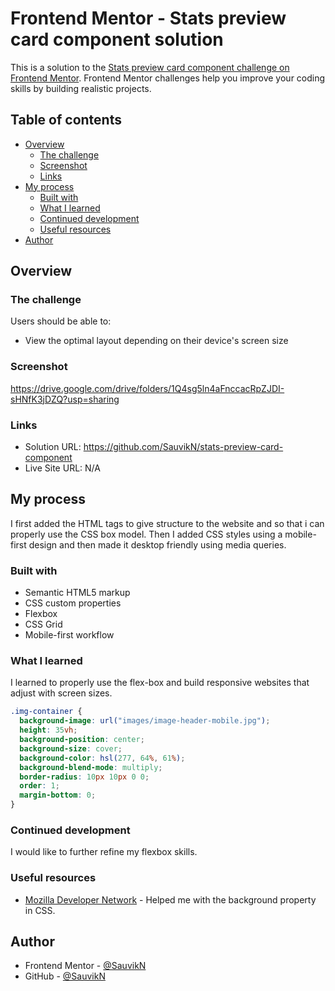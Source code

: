# Frontend Mentor - Stats preview card component solution

This is a solution to the [Stats preview card component challenge on Frontend Mentor](https://www.frontendmentor.io/challenges/stats-preview-card-component-8JqbgoU62). Frontend Mentor challenges help you improve your coding skills by building realistic projects. 

## Table of contents

- [Overview](#overview)
  - [The challenge](#the-challenge)
  - [Screenshot](#screenshot)
  - [Links](#links)
- [My process](#my-process)
  - [Built with](#built-with)
  - [What I learned](#what-i-learned)
  - [Continued development](#continued-development)
  - [Useful resources](#useful-resources)
- [Author](#author)

## Overview

### The challenge

Users should be able to:

- View the optimal layout depending on their device's screen size

### Screenshot

https://drive.google.com/drive/folders/1Q4sg5ln4aFnccacRpZJDI-sHNfK3jDZQ?usp=sharing

### Links

- Solution URL: https://github.com/SauvikN/stats-preview-card-component
- Live Site URL: N/A

## My process
I first added the HTML tags to give structure to the website and so that i can properly use the CSS box model.
Then I added CSS styles using a mobile-first design and then made it desktop friendly using media queries.

### Built with

- Semantic HTML5 markup
- CSS custom properties
- Flexbox
- CSS Grid
- Mobile-first workflow


### What I learned
I learned to properly use the flex-box and build responsive websites that adjust with 
screen sizes.

```css
.img-container {
  background-image: url("images/image-header-mobile.jpg");
  height: 35vh;
  background-position: center;
  background-size: cover;
  background-color: hsl(277, 64%, 61%);
  background-blend-mode: multiply;
  border-radius: 10px 10px 0 0;
  order: 1;
  margin-bottom: 0;
}
```


### Continued development

I would like to further refine my flexbox skills.

### Useful resources

- [Mozilla Developer Network](https://developer.mozilla.org/en-US/docs/Web/CSS/background-image) - Helped me with the background property in CSS.


## Author
- Frontend Mentor - [@SauvikN](https://www.frontendmentor.io/profile/SauvikN)
- GitHub - [@SauvikN](https://github.com/SauvikN)


